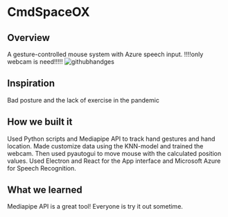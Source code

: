 # CmdSpaceOX

## Overview
A gesture-controlled mouse system with Azure speech input.
!!!!only webcam is need!!!!!
![githubhandges](https://user-images.githubusercontent.com/55889031/111805355-4eecf480-88a7-11eb-9cbe-c321d441e45b.gif)
## Inspiration 
Bad posture and the lack of exercise in the pandemic

## How we built it
Used Python scripts and Mediapipe API to track hand gestures and hand location. Made customize data using the KNN-model and trained the webcam. Then used pyautogui to move mouse with the calculated position values. Used Electron and React for the App interface and Microsoft Azure for Speech Recognition.

## What we learned
Mediapipe API is a great tool! Everyone is try it out sometime.
